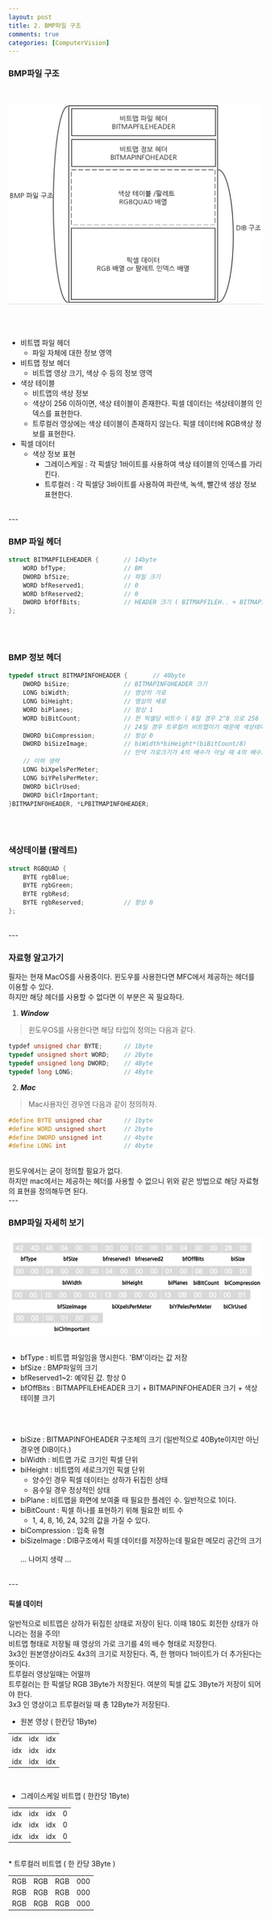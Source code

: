 ```yaml
---
layout: post
title: 2. BMP파일 구조
comments: true
categories: [ComputerVision]
---
```


### BMP파일 구조
<br/>

![BitMapFile](/images/BitMapFile.png)

<br/><br/>

* 비트맵 파일 헤더
    * 파일 자체에 대한 정보 영역
* 비트맵 정보 헤더
    * 비트맵 영상 크기, 색상 수 등의 정보 영역
* 색상 테이블
    * 비트맵의 색상 정보
    * 색상이 256 이하이면, 색상 테이블이 존재한다. 픽셀 데이터는 색상테이블의 인덱스를 표현한다.
    * 트루컬러 영상에는 색상 테이블이 존재하지 않는다. 픽셀 데이터에 RGB색상 정보를 표현한다.
* 픽셀 데이터
    * 색상 정보 표현
        * 그레이스케일 : 각 픽셀당 1바이트를 사용하여 색상 테이블의 인덱스를 가리킨다.
        * 트루컬러 : 각 픽셀당 3바이트를 사용하여 파란색, 녹색, 빨간색 생상 정보 표현한다.
<br/>
---
<br/>

### BMP 파일 헤더
~~~c++
struct BITMAPFILEHEADER {       // 14byte
    WORD bfType;                // BM
    DWORD bfSize;               // 파일 크기
    WORD bfReserved1;           // 0
    WORD bfReserved2;           // 0
    DWORD bfOffBits;            // HEADER 크기 ( BITMAPFILEH.. + BITMAPINFOH ..)
};
~~~
<br/><br/>
### BMP 정보 헤더
~~~c++
typedef struct BITMAPINFOHEADER {       // 40byte
    DWORD biSize;               // BITMAPINFOHEADER 크기
    LONG biWidth;               // 영상의 가로
    LONG biHeight;              // 영상의 세로
    WORD biPlanes;              // 항상 1
    WORD biBitCount;            // 한 픽셀당 비트수 ( 8일 경우 2^8 으로 256 색상 사용한다는 의미)
                                // 24일 경우 트루컬러 비트맵이기 때문에 색상테이블이 존재하지 않음.
    DWORD biCompression;        // 항상 0
    DWORD biSizeImage;          // biWidth*biHeight*(biBitCount/8)
                                // 만약 가로크기가 4의 배수가 아닐 때 4의 배수로 맞추어서 영상의 크기 계산됨
    // 이하 생략
    LONG biXpelsPerMeter;
    LONG biYPelsPerMeter;
    DWORD biClrUsed;
    DWORD biClrImportant;
}BITMAPINFOHEADER, *LPBITMAPINFOHEADER;
~~~
<br/><br/>
### 색상테이블 (팔레트)
~~~c++
struct RGBQUAD {
    BYTE rgbBlue;
    BYTE rgbGreen;
    BYTE rgbResd;
    BYTE rgbReserved;           // 항상 0
};
~~~

<br/>
---
<br/>

### 자료형 알고가기
필자는 현재 MacOS를 사용중이다. 윈도우를 사용한다면 MFC에서 제공하는 헤더를 이용할 수 있다. <br/>
하지만 해당 헤더를 사용할 수 없다면 이 부분은 꼭 필요하다. <br/>

1. ***Window***
> 윈도우OS를 사용한다면 해당 타입의 정의는 다음과 같다.
~~~c++
typdef unsigned char BYTE;      // 1Byte
typedef unsigned short WORD;    // 2Byte
typedef unsigned long DWORD;    // 4Byte
typedef long LONG;              // 4Byte
~~~

2. ***Mac***
> Mac사용자인 경우엔 다음과 같이 정의하자.
~~~c++
#define BYTE unsigned char      // 1byte
#define WORD unsigned short     // 2byte
#define DWORD unsigned int      // 4byte
#define LONG int                // 4byte
~~~

<br/>
윈도우에서는 굳이 정의할 필요가 없다. <br/>
하지만 mac에서는 제공하는 헤더를 사용할 수 없으니 위와 같은 방법으로 해당 자료형의 표현을 정의해두면 된다.

<br/>
---
<br/>

### BMP파일 자세히 보기

![bitmapInfo](/images/bitmapInfo.png)
<br/><br/>

* bfType : 비트맵 파일임을 명시한다. 'BM'이라는 값 저장
* bfSize : BMP파일의 크기
* bfReserved1~2: 예약된 값. 항상 0
* bfOffBits : BITMAPFILEHEADER 크기 + BITMAPINFOHEADER 크기 + 색상테이블 크기
<br/>

<br/>

* biSize : BITMAPINFOHEADER 구조체의 크기 (일반적으로 40Byte이지만 아닌 경우엔 DIB이다.)
* biWidth : 비트맵 가로 크기인 픽셀 단위
* biHeight : 비트맵의 세로크기인 픽셀 단위
    * 양수인 경우 픽셀 데이터는 상하가 뒤집힌 상태
    * 음수일 경우 정상적인 상태
* biPlane : 비트맵을 화면에 보여줄 때 필요한 플레인 수. 일반적으로 1이다.
* biBitCount : 픽셀 하나를 표현하기 위해 필요한 비트 수
    * 1, 4, 8, 16, 24, 32의 값을 가질 수 있다.
* biCompression : 입축 유형
* biSizeImage : DIB구조에서 픽셀 데이터를 저장하는데 필요한 메모리 공간의 크기
<br/><br/>
... 나머지 생략 ...
<br/>
---
<br/>

#### 픽셀 데이터
일반적으로 비트맵은 상하가 뒤집힌 상태로 저장이 된다. 이때 180도 회전한 상태가 아니라는 점을 주의! <br/>
비트맵 형태로 저장될 때 영상의 가로 크기를 4의 배수 형태로 저장한다. <br/>
3x3인 원본영상이라도 4x3의 크기로 저장된다. 즉, 한 행마다 1바이트가 더 추가된다는 뜻이다.<br/>
트루컬러 영상일때는 어떨까<br/>
트루컬러는 한 픽셀당 RGB 3Byte가 저장된다. 여분의 픽셀 값도 3Byte가 저장이 되어야 한다.<br/>
3x3 인 영상이고 트루컬러일 때 총 12Byte가 저장된다.<br/>

* 원본 영상 ( 한칸당 1Byte)

|   |   |   |
|---|---|---|
|idx|idx|idx|
|idx|idx|idx|
|idx|idx|idx|

<br/>

* 그레이스케일 비트맵 ( 한칸당 1Byte)

|   |   |   |   |
|---|---|---|---|
|idx|idx|idx|0|
|idx|idx|idx|0|
|idx|idx|idx|0|

<br/>
* 트루컬러 비트맵 ( 한 칸당 3Byte )

|   |   |   |   |
|---|---|---|---|
|RGB|RGB|RGB|000|
|RGB|RGB|RGB|000|
|RGB|RGB|RGB|000|
